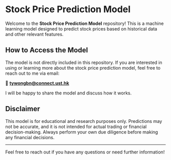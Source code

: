 # Stock Price Prediction Model

Welcome to the **Stock Price Prediction Model** repository! This is a machine learning model designed to predict stock prices based on historical data and other relevant features.


## How to Access the Model

The model is not directly included in this repository. If you are interested in using or learning more about the stock price prediction model, feel free to reach out to me via email:

📧 **tywongbn@connect.ust.hk**

I will be happy to share the model and discuss how it works.


## Disclaimer

This model is for educational and research purposes only. Predictions may not be accurate, and it is not intended for actual trading or financial decision-making. Always perform your own due diligence before making any financial decisions.

---

Feel free to reach out if you have any questions or need further information!